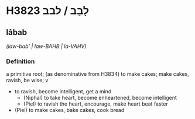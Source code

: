 # H3823 לָבַב / לבב

## lâbab

_(law-bab' | law-BAHB | la-VAHV)_

### Definition

a primitive root; (as denominative from H3834) to make cakes; make cakes, ravish, be wise; v

- to ravish, become intelligent, get a mind
  - (Niphal) to take heart, become enheartened, become intelligent
  - (Piel) to ravish the heart, encourage, make heart beat faster
- (Piel) to make cakes, bake cakes, cook bread
